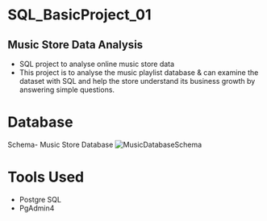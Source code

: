 # SQL_BasicProject_01
## Music Store Data Analysis
- SQL project to analyse online music store data
- This project is to analyse the music playlist database & can examine the dataset with SQL and help the store understand its business growth by answering simple questions.
# Database
Schema- Music Store Database
![MusicDatabaseSchema](https://github.com/gouriram/SQL_Project_01/assets/111121699/ae521e5a-1741-4edb-809b-868a8acdd590)
# Tools Used
- Postgre SQL
- PgAdmin4
